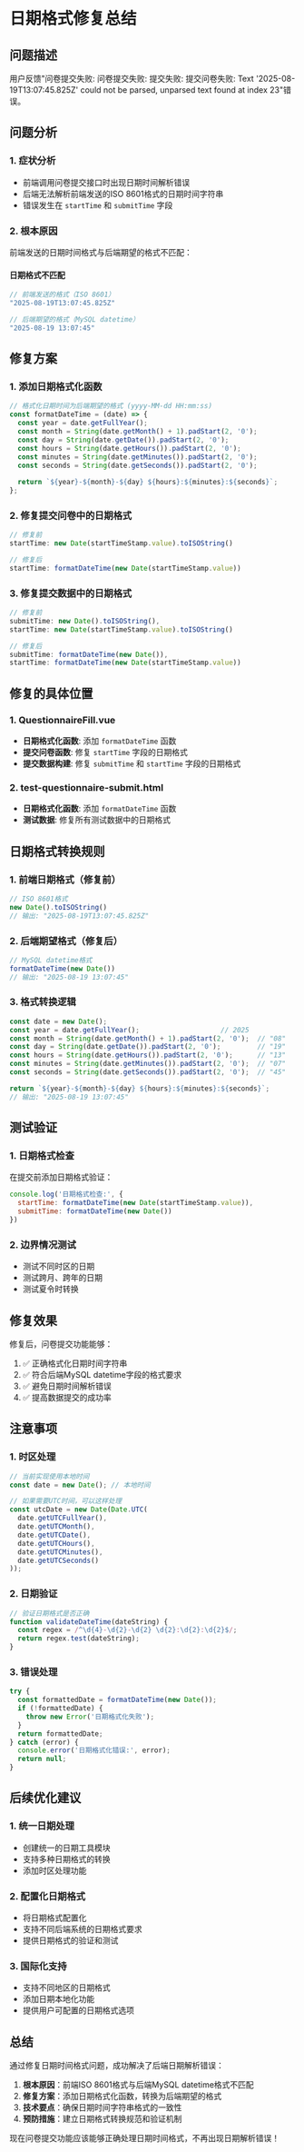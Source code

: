 # 日期格式修复总结

## 问题描述
用户反馈"问卷提交失败: 问卷提交失败: 提交失败: 提交问卷失败: Text '2025-08-19T13:07:45.825Z' could not be parsed, unparsed text found at index 23"错误。

## 问题分析

### 1. 症状分析
- 前端调用问卷提交接口时出现日期时间解析错误
- 后端无法解析前端发送的ISO 8601格式的日期时间字符串
- 错误发生在 `startTime` 和 `submitTime` 字段

### 2. 根本原因
前端发送的日期时间格式与后端期望的格式不匹配：

#### 日期格式不匹配
```javascript
// 前端发送的格式（ISO 8601）
"2025-08-19T13:07:45.825Z"

// 后端期望的格式（MySQL datetime）
"2025-08-19 13:07:45"
```

## 修复方案

### 1. 添加日期格式化函数
```javascript
// 格式化日期时间为后端期望的格式 (yyyy-MM-dd HH:mm:ss)
const formatDateTime = (date) => {
  const year = date.getFullYear();
  const month = String(date.getMonth() + 1).padStart(2, '0');
  const day = String(date.getDate()).padStart(2, '0');
  const hours = String(date.getHours()).padStart(2, '0');
  const minutes = String(date.getMinutes()).padStart(2, '0');
  const seconds = String(date.getSeconds()).padStart(2, '0');
  
  return `${year}-${month}-${day} ${hours}:${minutes}:${seconds}`;
};
```

### 2. 修复提交问卷中的日期格式
```javascript
// 修复前
startTime: new Date(startTimeStamp.value).toISOString()

// 修复后
startTime: formatDateTime(new Date(startTimeStamp.value))
```

### 3. 修复提交数据中的日期格式
```javascript
// 修复前
submitTime: new Date().toISOString(),
startTime: new Date(startTimeStamp.value).toISOString()

// 修复后
submitTime: formatDateTime(new Date()),
startTime: formatDateTime(new Date(startTimeStamp.value))
```

## 修复的具体位置

### 1. QuestionnaireFill.vue
- **日期格式化函数**: 添加 `formatDateTime` 函数
- **提交问卷函数**: 修复 `startTime` 字段的日期格式
- **提交数据构建**: 修复 `submitTime` 和 `startTime` 字段的日期格式

### 2. test-questionnaire-submit.html
- **日期格式化函数**: 添加 `formatDateTime` 函数
- **测试数据**: 修复所有测试数据中的日期格式

## 日期格式转换规则

### 1. 前端日期格式（修复前）
```javascript
// ISO 8601格式
new Date().toISOString()
// 输出: "2025-08-19T13:07:45.825Z"
```

### 2. 后端期望格式（修复后）
```javascript
// MySQL datetime格式
formatDateTime(new Date())
// 输出: "2025-08-19 13:07:45"
```

### 3. 格式转换逻辑
```javascript
const date = new Date();
const year = date.getFullYear();                    // 2025
const month = String(date.getMonth() + 1).padStart(2, '0');  // "08"
const day = String(date.getDate()).padStart(2, '0');         // "19"
const hours = String(date.getHours()).padStart(2, '0');      // "13"
const minutes = String(date.getMinutes()).padStart(2, '0');  // "07"
const seconds = String(date.getSeconds()).padStart(2, '0');  // "45"

return `${year}-${month}-${day} ${hours}:${minutes}:${seconds}`;
// 输出: "2025-08-19 13:07:45"
```

## 测试验证

### 1. 日期格式检查
在提交前添加日期格式验证：
```javascript
console.log('日期格式检查:', {
  startTime: formatDateTime(new Date(startTimeStamp.value)),
  submitTime: formatDateTime(new Date())
})
```

### 2. 边界情况测试
- 测试不同时区的日期
- 测试跨月、跨年的日期
- 测试夏令时转换

## 修复效果

修复后，问卷提交功能能够：
1. ✅ 正确格式化日期时间字符串
2. ✅ 符合后端MySQL datetime字段的格式要求
3. ✅ 避免日期时间解析错误
4. ✅ 提高数据提交的成功率

## 注意事项

### 1. 时区处理
```javascript
// 当前实现使用本地时间
const date = new Date(); // 本地时间

// 如果需要UTC时间，可以这样处理
const utcDate = new Date(Date.UTC(
  date.getUTCFullYear(),
  date.getUTCMonth(),
  date.getUTCDate(),
  date.getUTCHours(),
  date.getUTCMinutes(),
  date.getUTCSeconds()
));
```

### 2. 日期验证
```javascript
// 验证日期格式是否正确
function validateDateTime(dateString) {
  const regex = /^\d{4}-\d{2}-\d{2} \d{2}:\d{2}:\d{2}$/;
  return regex.test(dateString);
}
```

### 3. 错误处理
```javascript
try {
  const formattedDate = formatDateTime(new Date());
  if (!formattedDate) {
    throw new Error('日期格式化失败');
  }
  return formattedDate;
} catch (error) {
  console.error('日期格式化错误:', error);
  return null;
}
```

## 后续优化建议

### 1. 统一日期处理
- 创建统一的日期工具模块
- 支持多种日期格式的转换
- 添加时区处理功能

### 2. 配置化日期格式
- 将日期格式配置化
- 支持不同后端系统的日期格式要求
- 提供日期格式的验证和测试

### 3. 国际化支持
- 支持不同地区的日期格式
- 添加日期本地化功能
- 提供用户可配置的日期格式选项

## 总结

通过修复日期时间格式问题，成功解决了后端日期解析错误：

1. **根本原因**：前端ISO 8601格式与后端MySQL datetime格式不匹配
2. **修复方案**：添加日期格式化函数，转换为后端期望的格式
3. **技术要点**：确保日期时间字符串格式的一致性
4. **预防措施**：建立日期格式转换规范和验证机制

现在问卷提交功能应该能够正确处理日期时间格式，不再出现日期解析错误！
